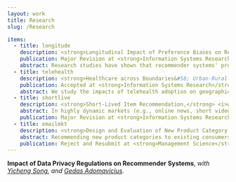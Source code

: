 ```yaml
---
layout: work
title: Research
slug: /Research

items:
  - title: longitude
    description: <strong>Longitudinal Impact of Preference Biases on Recommender Systems' Performance,</strong> <i>with <a href="https://sites.google.com/view/jingjingzhang" target="_blank">Jingjing Zhang</a>, and <a href="https://carlsonschool.umn.edu/faculty/gediminas-adomavicius" target="_blank">Gedas Adomavicius</a></i>. [<a href="https://papers.ssrn.com/sol3/papers.cfm?abstract_id=3799525" target="_blank">PDF</a>]
    publication: Major Revision at <strong>Information Systems Research</strong>
    abstract: Research studies have shown that recommender systems' predictions that are observed by users can cause biases in users' post-consumption preference ratings. Because users' preference ratings are typically fed back to the system as training data for future predictions, this process is likely to influence the performance of the system in the long run. We use a simulation approach to study the longitudinal impact of preference biases (and their magnitude) on the dynamics of recommender systems' performance. We look at the influence of preference biases in two conditions&#58; (i) during the normal system use, where biases are typically caused by the system's inherent prediction errors, and (ii) in the presence of external (deliberate) recommendation perturbations. Our simulation results show that preference biases significantly impair the system's prediction performance (i.e., prediction accuracy) as well as users' consumption outcomes (i.e., consumption relevance and diversity) over time. The impact is non-linear to the size of the bias, i.e., large bias causes disproportionately large negative effects. Also, items that are less popular and less distinctive (in terms of their content) are affected more by preference biases. Additionally, intentional recommendation perturbations, even on a small number of items for a short time, substantially amplify the negative impact of preference bias on a system's longitudinal dynamics and cause long-lasting effects on users' consumption. Finally, given the impact of preference bias on the recommender systems' performance, we explore the problem of debiasing user-submitted ratings. We empirically demonstrate that relying solely on historical rating data is unlikely to be effective in debiasing. We also propose and evaluate two debiasing approaches that take into account additional relevant information that can be collected by recommendation platforms. Our findings provide important implications for the design of recommender systems.
  - title: telehealth
    description: <strong>Healthcare across Boundaries&#58; Urban-Rural Differences in the Financial and Healthcare Consequences of Telehealth Adoption,</strong> <i> with <a href = "https://xuelinli.com/" target="_blank">Xuelin Li</a>, and <a href = "https://www.bu.edu/questrom/profile/gordon-burtch/" target="_blank">Gordon Burtch</a></i>. [<a href="https://papers.ssrn.com/sol3/papers.cfm?abstract_id=3807577" target="_blank">PDF</a>]
    publication: Accepted at <strong>Information Systems Research</strong>
    abstract: We study the impacts of telehealth adoption on geographic competition among urban and rural healthcare providers. We consider a quasi-natural experiment&#58; states' entry into the Interstate Medical Licensure Compact, wherein the entry events facilitate healthcare providers to adopt telehealth technology. By analyzing a representative sample of providers, we first establish the Compact-entry shock's validity and its positive effect on the supply of medical services. We then report evidence that there are service and payment shifts from rural providers to urban providers, i.e., urban providers are more likely to benefit from the Compact-entry financially. Relying on patients' telehealth reimbursement claim data, we observe two mechanisms contributing to the revenue re-distribution&#58; the substitution and gateway effects of telehealth. Finally, we show that telehealth readiness and service quality moderate the impact of telehealth adoption. These findings speak to both potentially positive and negative consequences for welfare.
  - title: shortlive
    description: <strong>Short-Lived Item Recommendation,</strong> <i>with <a href="https://carlsonschool.umn.edu/faculty/yicheng-song" target="_blank">Yicheng Song</a>, <a href="https://www.bc.edu/bc-web/schools/carroll-school/faculty-research/faculty-directory/zhuoxin-allen-li.html" target="_blank">Zhuoxin Li</a>, and <a href="https://sites.google.com/site/gechunmian/" target="_blank">Chunmian Ge</a></i>. [<a href="https://papers.ssrn.com/sol3/papers.cfm?abstract_id=3678779" target="_blank">PDF</a>]
    abstract: In highly dynamic markets (e.g., online news, short videos, and flash sales), new items continuously flow into the markets and fade out quickly. Also, users' preferences shift as they interact with a fast-evolving item pool. These two characteristics of short-lived items make personalized recommendation an essential but challenging task. The absence of user-item interactions for new items brings in the cold-start problem. Recommender systems also need to promptly update user and item representations to incorporate new interactions, so that the systems immediately yield improved recommendations for users throughout the short life-circle of items. To address these challenges, we propose Attention Initialized Dual Recurrent Neural Network (AI-DRNN), a holistic deep learning model that learns effective initial representations of new items via Attention Mechanism, and efficiently updates users/items representations via Dual Recurrent Neural Network to improve recommendation accuracy. We evaluate the proposed model with clickstream data from an online flash sale platform and report its performance in predicting consumer behavior regarding which product a consumer will interact with next and the type of interaction (placing an order or continuing to search). Empirical experiments show that the proposed AI-DRNN performs significantly better in prediction accuracy on cold-started items and overall, compared with the state-of-the-art benchmarks. We further explore the item representations to understand the dynamic updating process of AI-DRNN. We find that AI-DRNN demonstrates interpretability regarding how the algorithm works. Interestingly, we find the proposed AI-DRNN shares the key property of collaborative filtering theory (i.e., predicting a user’s interests by pooling preference information from other users).
    publication: Major Revision at <strong>Information Systems Research</strong>
  - title: emailmkt
    description: <strong>Design and Evaluation of New Product Category Recommendations&#58; Evidence from a Randomized Field Experiment,</strong> <<i>with <a href="https://carlsonschool.umn.edu/faculty/ravi-bapna" target="_blank">Ravi Bapna</a>, <a href="https://carlsonschool.umn.edu/faculty/gediminas-adomavicius" target="_blank">Gedas Adomavicius</a>, and <a href="https://www.linkedin.com/in/jhershaff/" target="_blank">Jonathan Hershaff</a></i>. [<a href="https://papers.ssrn.com/sol3/papers.cfm?abstract_id=4546277" target="_blank">PDF</a>]
    abstract: Recommending new product categories to existing consumers (i.e., categories that they have not yet purchased) can be useful for increasing customer lifetime value as well as for reducing risks from category-specific supply shocks and category-specific competition. In this paper, we design category-introduction-oriented recommendation methods to increase customers' purchases from new product categories. We focus on application settings where the sales are highly concentrated, i.e., where the new category recommendation is particularly challenging. We use granular consumer journey data, employ comprehensive feature engineering and selection, and compare 15 recommendation models designed for new category introduction with robust offline evaluations. Then we estimate the causal economic impact of new category recommendations using a large-scale randomized controlled trial (RCT). We find that the new product category recommendation can increase the purchase probability by up to 35% compared with no recommendation. We also explore two dimensions, namely, (i) increasing the choice in recommended new categories and (ii) providing personalized (as opposed to non-personalized) recommendations. We find that increasing choices further increases the sales in the recommended categories by up to 9% as compared to recommending a single category, and personalized new category recommendation leads to 11% more purchases than recommending the most popular (non-personalized) new category. However, when recommending personalized new categories, more choices do not further increase sales as compared to recommending only one category. Finally, we go beyond standard average treatment effect analysis to discover customer heterogeneity. We find that the most recent visitors (who visit the platform within last a couple of days before the new category recommendation) are most responsive to multiple choices. In contrast, personalizing recommendations is more effective for not-so-recent customers, who visit the platform within three months before the treatment. A conditional average treatment effect treatment policy, which deploys the best treatment for different user segments, shows favorable lift in profit.
    publication: Reject and Resubmit at <strong>Management Science</strong>
---
```


**Impact of Data Privacy Regulations on Recommender Systems**, <i>with <a href="https://carlsonschool.umn.edu/faculty/yicheng-song" target="_blank">Yicheng Song</a>, and <a href="https://carlsonschool.umn.edu/faculty/gediminas-adomavicius" target="_blank">Gedas Adomavicius</a></i>.

<br />
<br />
